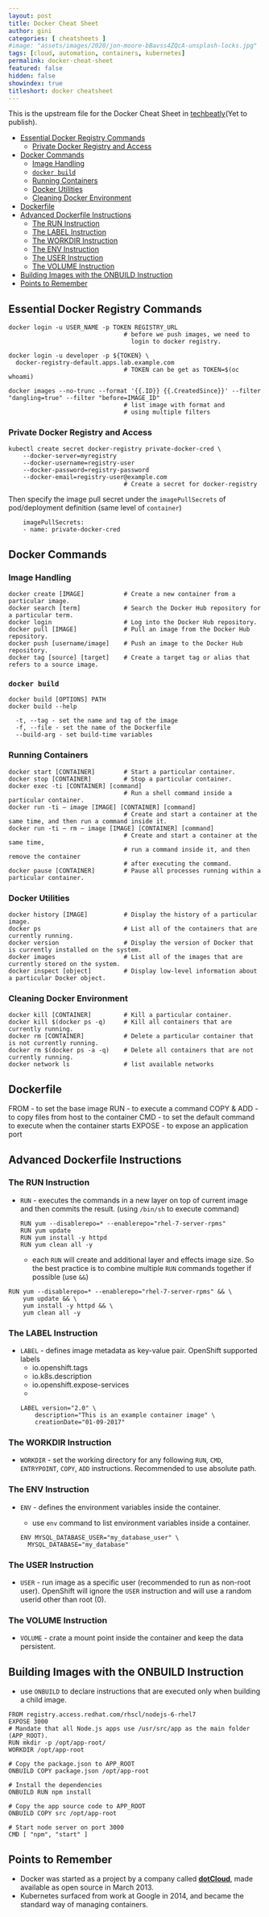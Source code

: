 ```yaml
---
layout: post
title: Docker Cheat Sheet
author: gini
categories: [ cheatsheets ]
#image: "assets/images/2020/jon-moore-bBavss4ZQcA-unsplash-locks.jpg"
tags: [cloud, automation, containers, kubernetes]
permalink: docker-cheat-sheet
featured: false
hidden: false
showindex: true
titleshort: docker cheatsheet
---
```


This is the upstream file for the Docker Cheat Sheet in [techbeatly](https://www.techbeatly.com/)(Yet to publish).

- [Essential Docker Registry Commands](#essential-docker-registry-commands)
  - [Private Docker Registry and Access](#private-docker-registry-and-access)
- [Docker Commands](#docker-commands)
  - [Image Handling](#image-handling)
  - [`docker build`](#docker-build)
  - [Running Containers](#running-containers)
  - [Docker Utilities](#docker-utilities)
  - [Cleaning Docker Environment](#cleaning-docker-environment)
- [Dockerfile](#dockerfile)
- [Advanced Dockerfile Instructions](#advanced-dockerfile-instructions)
  - [The RUN Instruction](#the-run-instruction)
  - [The LABEL Instruction](#the-label-instruction)
  - [The WORKDIR Instruction](#the-workdir-instruction)
  - [The ENV Instruction](#the-env-instruction)
  - [The USER Instruction](#the-user-instruction)
  - [The VOLUME Instruction](#the-volume-instruction)
- [Building Images with the ONBUILD Instruction](#building-images-with-the-onbuild-instruction)
- [Points to Remember](#points-to-remember)

## Essential Docker Registry Commands

```shell
docker login -u USER_NAME -p TOKEN REGISTRY_URL
                                # before we push images, we need to
                                  login to docker registry.

docker login -u developer -p ${TOKEN} \
  docker-registry-default.apps.lab.example.com
                                # TOKEN can be get as TOKEN=$(oc whoami)

docker images --no-trunc --format '{{.ID}} {{.CreatedSince}}' --filter "dangling=true" --filter "before=IMAGE_ID"
                                # list image with format and
                                # using multiple filters
```

### Private Docker Registry and Access
```
kubectl create secret docker-registry private-docker-cred \
    --docker-server=myregistry
    --docker-username=registry-user
    --docker-password=registry-password
    --docker-email=registry-user@example.com
                                # Create a secret for docker-registry
```
Then specify the image pull secret under the `imagePullSecrets` of pod/deployment definition (same level of `container`)
```
    imagePullSecrets:
    - name: private-docker-cred
```

## Docker Commands

### Image Handling

```
docker create [IMAGE]           # Create a new container from a particular image.
docker search [term]            # Search the Docker Hub repository for a particular term.
docker login                    # Log into the Docker Hub repository.
docker pull [IMAGE]             # Pull an image from the Docker Hub repository.
docker push [username/image]    # Push an image to the Docker Hub repository.
docker tag [source] [target]    # Create a target tag or alias that refers to a source image.
```

### `docker build`

```shell
docker build [OPTIONS] PATH
docker build --help

  -t, --tag - set the name and tag of the image
  -f, --file - set the name of the Dockerfile
  --build-arg - set build-time variables
```

### Running Containers

```
docker start [CONTAINER]        # Start a particular container.
docker stop [CONTAINER]         # Stop a particular container.
docker exec -ti [CONTAINER] [command]
                                # Run a shell command inside a particular container.
docker run -ti — image [IMAGE] [CONTAINER] [command]
                                # Create and start a container at the same time, and then run a command inside it.
docker run -ti — rm — image [IMAGE] [CONTAINER] [command]
                                # Create and start a container at the same time,
                                # run a command inside it, and then remove the container
                                # after executing the command.
docker pause [CONTAINER]        # Pause all processes running within a particular container.
```

### Docker Utilities

```
docker history [IMAGE]          # Display the history of a particular image.
docker ps                       # List all of the containers that are currently running.
docker version                  # Display the version of Docker that is currently installed on the system.
docker images                   # List all of the images that are currently stored on the system.
docker inspect [object]         # Display low-level information about a particular Docker object.
```

### Cleaning Docker Environment

```
docker kill [CONTAINER]         # Kill a particular container.
docker kill $(docker ps -q)     # Kill all containers that are currently running.
docker rm [CONTAINER]           # Delete a particular container that is not currently running.
docker rm $(docker ps -a -q)    # Delete all containers that are not currently running.
docker network ls               # list available networks
```

## Dockerfile

FROM -  to set the base image
RUN - to execute a command
COPY & ADD  - to copy files from host to the container
CMD - to set the default command to execute when the container starts
EXPOSE - to expose an application port

## Advanced Dockerfile Instructions

### The RUN Instruction
- `RUN` - executes the commands in a new layer on top of current image and then commits the result. (using `/bin/sh` to execute command)
  ```
  RUN yum --disablerepo=* --enablerepo="rhel-7-server-rpms"
  RUN yum update
  RUN yum install -y httpd
  RUN yum clean all -y
  ```
  - each `RUN` will create and additional layer and effects image size. So the best practice is to combine multiple `RUN` commands together if possible (use `&&`)
```
RUN yum --disablerepo=* --enablerepo="rhel-7-server-rpms" && \
    yum update && \
    yum install -y httpd && \
    yum clean all -y
```

### The LABEL Instruction

- `LABEL` - defines image metadata as key-value pair.
  OpenShift supported labels
  - io.openshift.tags
  - io.k8s.description
  - io.openshift.expose-services
  -
  ```
  LABEL version="2.0" \
      description="This is an example container image" \
      creationDate="01-09-2017"
  ```

### The WORKDIR Instruction
- `WORKDIR` - set the working directory for any following `RUN`, `CMD`, `ENTRYPOINT`, `COPY`, `ADD` instructions. Recommended to use absolute path.

### The ENV Instruction
- `ENV` - defines the environment variables inside the container.
  - use `env` command to list environment variables inside a container.

  ```
  ENV MYSQL_DATABASE_USER="my_database_user" \
    MYSQL_DATABASE="my_database"
  ```

### The USER Instruction
- `USER` - run image as a specific user (recommended to run as non-root user). OpenShift will ignore the `USER` instruction and will use a random userid other than root (0).

###  The VOLUME Instruction
- `VOLUME` - crate a mount point inside the container and keep the data persistent.

## Building Images with the ONBUILD Instruction

- use `ONBUILD` to declare instructions that are executed only when building a child image.


```shell
FROM registry.access.redhat.com/rhscl/nodejs-6-rhel7
EXPOSE 3000
# Mandate that all Node.js apps use /usr/src/app as the main folder (APP_ROOT).
RUN mkdir -p /opt/app-root/
WORKDIR /opt/app-root

# Copy the package.json to APP_ROOT
ONBUILD COPY package.json /opt/app-root

# Install the dependencies
ONBUILD RUN npm install

# Copy the app source code to APP_ROOT
ONBUILD COPY src /opt/app-root

# Start node server on port 3000
CMD [ "npm", "start" ]
```

## Points to Remember

- Docker was started as a project by a company called **[dotCloud](https://www.docker.com/docker-news-and-press/dotcloud-inc-now-docker-inc)**, made available as open source in March 2013.
- Kubernetes surfaced from work at Google in 2014, and became the standard way of managing containers.
